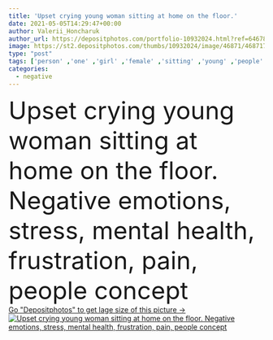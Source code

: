 ```yaml
---
title: 'Upset crying young woman sitting at home on the floor.'
date: 2021-05-05T14:29:47+00:00
author: Valerii_Honcharuk
author_url: https://depositphotos.com/portfolio-10932024.html?ref=64678756
image: https://st2.depositphotos.com/thumbs/10932024/image/46871/468717358/api_thumb_450.jpg?forcejpeg=true
type: "post"
tags: ['person' ,'one' ,'girl' ,'female' ,'sitting' ,'young' ,'people' ,'women' ,'caucasian' ,'20s' ,'head' ,'illness' ,'face' ,'emotion' ,'expression' ,'crying' ,'tired' ,'home' ,'woman' ,'emotional' ,'indoors' ,'problem' ,'loneliness' ,'negative' ,'alone' ,'solitude' ,'depression' ,'sadness' ,'sad' ,'upset' ,'problems' ,'feeling' ,'Anxiety' ,'grief' ,'despair' ,'stressed' ,'depressed' ,'lost' ,'cry' ,'disappointment' ,'phobia' ,'hopeless' ,'unhappy' ,'tears' ,'frustrated' ,'desperate' ,'insecurity' ]
categories: 
  - negative
---
```

<div aling="center">
            <font size="60"> Upset crying young woman sitting at home on the floor. Negative emotions, stress, mental health, frustration, pain, people concept</font>   
</div>
<div>
    <a href='https://st2.depositphotos.com/thumbs/10932024/image/46871/468717358/api_thumb_450.jpg?forcejpeg=true?ref=64678756' target=_blank > Go "Depositphotos" to get lage size of this picture ->
        <img href='https://st2.depositphotos.com/thumbs/10932024/image/46871/468717358/api_thumb_450.jpg?forcejpeg=true?ref=64678756' src='https://st2.depositphotos.com/10932024/46871/i/950/depositphotos_468717358-stock-photo-upset-crying-young-woman-sitting.jpg?forcejpeg=true' alt='Upset crying young woman sitting at home on the floor. Negative emotions, stress, mental health, frustration, pain, people concept' >
    </a>
</div>
